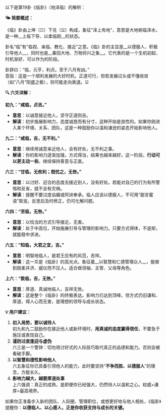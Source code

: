 以下是第19卦《临卦》（地泽临）的解析：

__🌤 简要概述：__

《临》卦由上坤（☷）下兑（☱）构成，象征“泽上有地”，意思是大地俯临泽水，是一种__上临下导、以柔临刚__的状态。

卦名“临”有“临视、亲临、教化、接近”之意。《临》卦的主旨是__以德服人、积极引导他人__，同时也是__春回大地、万物将兴之象__。它代表的是一个生机初起、时机渐好、可以作为的阶段。

卦辞曰：“临，元亨，利贞。至于八月有凶。”  
意指：这是一个顺利发展的大好时机，正道可行，但若发展过头或不懂收敛（如“八月”阳盛之极），则可能走向衰退。☱

__🔍 六爻详解：__

__初九：“咸临，贞吉。”__

- __意思__：以诚意接近他人，坚守正道则吉。
- __解读__：初步施展影响力，态度诚恳而有分寸，这种开始是良性的。如果你刚进入某个环境、关系、团队，这是一种鼓励你以温和谦逊的姿态开始影响他人。

__九二：“咸临，吉，无不利。”__

- __意思__：继续用诚意亲近他人，会有好处，无不利之事。
- __解读__：你的影响力逐渐加强，方式得当，结果也越来越好。这一阶段，__行动可以更主动一些__，继续保持善意与正直。

__六三：“甘临，无攸利；既忧之，无咎。”__

- __意思__：以讨好、迎合的态度去接近别人，没有好处。若能对自己的行为有所警惕和反省，就不会有灾祸。
- __解读__：提醒不要过度谄媚或阿谀奉承。临人应该以德服人，不可用“甜言蜜语”取宠。反思后及时修正，仍可化解问题。

__六四：“至临，无咎。”__

- __意思__：以恰当的方式引导接近，无害。
- __解读__：处于中高位，开始施展引导与管理的影响力。只要方式得体，不逾矩，就能稳中求进。

__六五：“知临，大君之宜，吉。”__

- __意思__：明智地临人，是君王应有的风范，吉祥。
- __解读__：这一爻是《临卦》的高光点。象征着__以智慧和仁德管理众人__，能做到刚柔并济、威仪而不压人。适合做领袖、主管、父母等角色。

__上六：“敦临，吉，无咎。”__

- __意思__：厚道、真诚地临人，吉祥无咎。
- __解读__：这是整个《临卦》的终极表达。影响力已达到顶峰，但方式仍旧谦和、厚道，得人心而无害，是理想的领导与成长状态。

__💡 用户建议：__

1. __初入局势，要以诚待人__  
初九和九二鼓励你在接近他人或新环境时，__用真诚的态度赢得信任__，不要急于施压或表现自己。
2. __谨防过度逢迎与虚伪__  
六三是一个警钟：切勿用讨好式的人际技巧取代真正的品德和能力。否则会被看破手脚。
3. __以智慧和德性影响他人__  
六五象征你已具备引领他人的能力，此时要坚持“__不争而胜、以德服人__”的理念，方能长久。
4. __影响力越大，越要厚道处事__  
上六强调：真正的成熟，是即便你已经强大，仍然待人以温和之心。权威\+谦厚=最高境界。

如果你正准备步入新的团队、人际圈、管理职位，或想更好地与他人相处，《临卦》提醒你：__以德临人、以心感人，正是你收获支持与成长的关键。__

